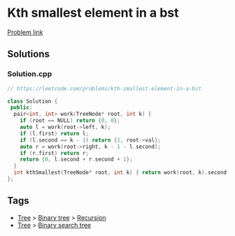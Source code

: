 # Kth smallest element in a bst

[Problem link](https://leetcode.com/problems/kth-smallest-element-in-a-bst)

## Solutions


### Solution.cpp
```cpp
// https://leetcode.com/problems/kth-smallest-element-in-a-bst

class Solution {
 public:
  pair<int, int> work(TreeNode* root, int k) {
    if (root == NULL) return {0, 0};
    auto l = work(root->left, k);
    if (l.first) return l;
    if (l.second == k - 1) return {1, root->val};
    auto r = work(root->right, k - 1 - l.second);
    if (r.first) return r;
    return {0, l.second + r.second + 1};
  }
  int kthSmallest(TreeNode* root, int k) { return work(root, k).second; }
};
```
## Tags

* [Tree](/Collections/tree.md#tree) > [Binary tree](/Collections/tree.md#binary-tree) > [Recursion](/Collections/tree.md#recursion)
* [Tree](/Collections/tree.md#tree) > [Binary search tree](/Collections/tree.md#binary-search-tree)
